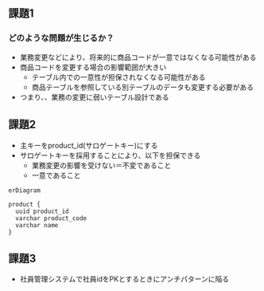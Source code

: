 ## 課題1
### どのような問題が生じるか？
- 業務変更などにより、将来的に商品コードが一意ではなくなる可能性がある
- 商品コードを変更する場合の影響範囲が大きい
  - テーブル内での一意性が担保されなくなる可能性がある
  - 商品テーブルを参照している別テーブルのデータも変更する必要がある
- つまり、、業務の変更に弱いテーブル設計である

## 課題2
- 主キーをproduct_id(サロゲートキー)にする
- サロゲートキーを採用することにより、以下を担保できる
  - 業務変更の影響を受けない＝不変であること
  - 一意であること

```mermaid
erDiagram

product {
  uuid product_id
  varchar product_code
  varchar name
}

```

## 課題3
- 社員管理システムで社員idをPKとするときにアンチパターンに陥る